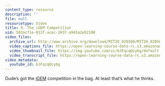 ```yaml
---
content_type: resource
description: ''
file: null
resourcetype: Video
title: 9. The iGEM Competition
uid: 503acf1e-013f-acec-2637-a941a2e92100
video_files:
  archive_url: http://www.archive.org/download/MIT20_020S09/MIT20_020S09_igem.mp4
  video_captions_file: https://open-learning-course-data-rc.s3.amazonaws.com/20-020-introduction-to-biological-engineering-design-spring-2009/f2c5a488530f50898d7c0d14d2ef9df1_bJFqcqQcybg.vtt
  video_thumbnail_file: https://img.youtube.com/vi/bJFqcqQcybg/default.jpg
  video_transcript_file: https://open-learning-course-data-rc.s3.amazonaws.com/20-020-introduction-to-biological-engineering-design-spring-2009/9dbf8123ca7823812828f73820854c2b_bJFqcqQcybg.pdf
video_metadata:
  youtube_id: bJFqcqQcybg
---
```


Dude’s got the [iGEM](http://ung.igem.org/) competition in the bag. At least that’s what he thinks.
